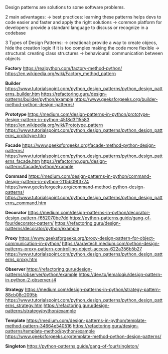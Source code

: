 Design patterns are solutions to some software problems.

2 main advantages:
    -> best practices: learning these patterns helps devs to code easier and faster and apply the right solutions
	-> common platform for developers: provide a standard language to discuss or recognize in a codebase

3 Types of Design Patterns:
    -> creational: provide a way to create objecs, hide the creation logic if it is too complex making the code more flexible
	-> structural: creating class structures
	-> behavioural: communication between objects

**Factory**
https://realpython.com/factory-method-python/
https://en.wikipedia.org/wiki/Factory_method_pattern

**Builder**
https://www.tutorialspoint.com/python_design_patterns/python_design_patterns_builder.htm
https://refactoring.guru/design-patterns/builder/python/example
https://www.geeksforgeeks.org/builder-method-python-design-patterns/

**Prototype**
https://medium.com/design-patterns-in-python/prototype-design-pattern-in-python-45f8d3f15583
https://en.wikipedia.org/wiki/Prototype_pattern
https://www.tutorialspoint.com/python_design_patterns/python_design_patterns_prototype.htm

**Facade**
https://www.geeksforgeeks.org/facade-method-python-design-patterns/
https://www.tutorialspoint.com/python_design_patterns/python_design_patterns_facade.htm
https://refactoring.guru/design-patterns/facade/python/example

**Command**
https://medium.com/design-patterns-in-python/command-design-pattern-in-python-2f15b09f3774
https://www.geeksforgeeks.org/command-method-python-design-patterns/
https://www.tutorialspoint.com/python_design_patterns/python_design_patterns_command.htm

**Decorator**
https://medium.com/design-patterns-in-python/decorator-design-pattern-f652070be7dd
https://python-patterns.guide/gang-of-four/decorator-pattern/
https://refactoring.guru/design-patterns/decorator/python/example

**Proxy**
https://www.geeksforgeeks.org/proxy-design-pattern-for-object-communication-in-python/
https://aaravtech.medium.com/python-design-patterns-proxy-pattern-controlling-object-access-622a356b5b27
https://www.tutorialspoint.com/python_design_patterns/python_design_patterns_proxy.htm

**Observer**
https://refactoring.guru/design-patterns/observer/python/example
https://dev.to/jemaloqiu/design-pattern-in-python-2-observer-j4

**Strategy**
https://medium.com/design-patterns-in-python/strategy-pattern-88cb08c2095b
https://www.tutorialspoint.com/python_design_patterns/python_design_patterns_strategy.htm
https://refactoring.guru/design-patterns/strategy/python/example

**Template**
https://medium.com/design-patterns-in-python/template-method-pattern-34664e540516
https://refactoring.guru/design-patterns/template-method/python/example
https://www.geeksforgeeks.org/template-method-python-design-patterns/

**Singleton**
https://python-patterns.guide/gang-of-four/singleton/
